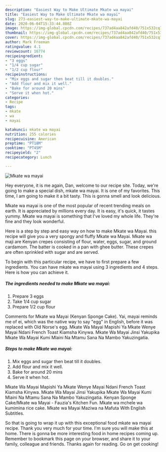 ```yaml
---
description: "Easiest Way to Make Ultimate Mkate wa mayai"
title: "Easiest Way to Make Ultimate Mkate wa mayai"
slug: 273-easiest-way-to-make-ultimate-mkate-wa-mayai
date: 2020-06-04T15:33:44.880Z
image: https://img-global.cpcdn.com/recipes/737ad4aa842afd40/751x532cq70/mkate-wa-mayai-recipe-main-photo.jpg
thumbnail: https://img-global.cpcdn.com/recipes/737ad4aa842afd40/751x532cq70/mkate-wa-mayai-recipe-main-photo.jpg
cover: https://img-global.cpcdn.com/recipes/737ad4aa842afd40/751x532cq70/mkate-wa-mayai-recipe-main-photo.jpg
author: Mark Freeman
ratingvalue: 4.1
reviewcount: 16774
recipeingredient:
- "3 eggs"
- "1/4 cup sugar"
- "1/2 cup flour"
recipeinstructions:
- "Mix eggs and sugar then beat till it doubles."
- "Add flour and mix it well."
- "Bake for around 20 mins"
- "Serve it when hot."
categories:
- Recipe
tags:
- mkate
- wa
- mayai

katakunci: mkate wa mayai 
nutrition: 255 calories
recipecuisine: American
preptime: "PT18M"
cooktime: "PT45M"
recipeyield: "2"
recipecategory: Lunch

---
```



![Mkate wa mayai](https://img-global.cpcdn.com/recipes/737ad4aa842afd40/751x532cq70/mkate-wa-mayai-recipe-main-photo.jpg)

Hey everyone, it is me again, Dan, welcome to our recipe site. Today, we're going to make a special dish, mkate wa mayai. It is one of my favorites. This time, I am going to make it a bit tasty. This is gonna smell and look delicious.

Mkate wa mayai is one of the most popular of recent trending meals on earth. It is appreciated by millions every day. It is easy, it's quick, it tastes yummy. Mkate wa mayai is something that I've loved my whole life. They're fine and they look wonderful.

Here is a step by step and easy way on how to make Mkate wa Mayai. this recipe will give you a very spongy and fluffy Mkate wa Mayai. Mkate wa maji are Kenyan crepes consisting of flour, water, eggs, sugar, and ground cardamom. The batter is cooked in a pan with ghee butter. These crepes are often sprinkled with sugar and are served.


To begin with this particular recipe, we have to first prepare a few ingredients. You can have mkate wa mayai using 3 ingredients and 4 steps. Here is how you can achieve it.

<!--inarticleads1-->

##### The ingredients needed to make Mkate wa mayai:

1. Prepare 3 eggs
1. Take 1/4 cup sugar
1. Prepare 1/2 cup flour


Comments for Mkate wa Mayai (Kenyan Sponge Cake). Yai, mayai reminds me of ei, which was the native way to say &#34;egg&#34; in English, before it was replaced with Old Norse&#39;s egg. Mkate Wa Mayai Mapishi Ya Mkate Wenye Mayai Ndani French Toast Kiamsha Kinywa. Mkate Wa Mayai Jinsi Yakupika Mkate Wa Mayai Kumi Mlaini Na Mtamu Sana Na Mambo Yakuzingatia. 

<!--inarticleads2-->

##### Steps to make Mkate wa mayai:

1. Mix eggs and sugar then beat till it doubles.
1. Add flour and mix it well.
1. Bake for around 20 mins
1. Serve it when hot.


Mkate Wa Mayai Mapishi Ya Mkate Wenye Mayai Ndani French Toast Kiamsha Kinywa. Mkate Wa Mayai Jinsi Yakupika Mkate Wa Mayai Kumi Mlaini Na Mtamu Sana Na Mambo Yakuzingatia. Kenyan Sponge Cake/Mkate wa Mayai - Fauzia&#39;s Kitchen Fun. Mkate wa mchele wa kumimina rice cake. Mkate wa Mayai Maziwa na Mafuta With English Subtitles. 

So that is going to wrap it up with this exceptional food mkate wa mayai recipe. Thank you very much for your time. I'm sure you will make this at home. There is gonna be more interesting food in home recipes coming up. Remember to bookmark this page on your browser, and share it to your family, colleague and friends. Thanks again for reading. Go on get cooking!
